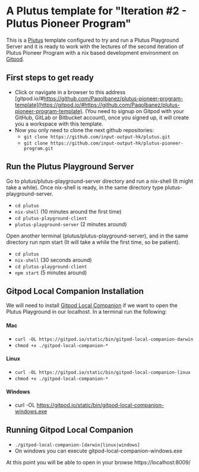 # A Plutus template for "Iteration #2 - Plutus Pioneer Program"

This is a [Plutus](https://github.com/input-output-hk/plutus) template configured to try and run a Plutus Playground Server and it is ready to work with the lectures of the second iteration of Plutus Pioneer Program with a nix based development environment on [Gitpod](https://www.gitpod.io/).

## First steps to get ready
- Click or navigate in a browser to this address [gitpod.io/#https://github.com/PaqoIbanez/plutus-pioneer-program-template](https://gitpod.io/#https://github.com/PaqoIbanez/plutus-pioneer-program-template). (You need to signup on Gitpod with your GitHub, GitLab or Bitbucket account), once you signed up, it will create you a workspace with this template.
- Now you only need to clone the next github repositories:
    - `git clone https://github.com/input-output-hk/plutus.git`
    - `git clone https://github.com/input-output-hk/plutus-pioneer-program.git`

## Run the Plutus Playground Server

Go to plutus/plutus-playground-server directory and run a nix-shell (It might take a while). Once nix-shell is ready, in the same directory type plutus-playground-server.
- `cd plutus`
- `nix-shell` (10 minutes around the first time)
- `cd plutus-playground-client` 
- `plutus-playground-server` (2 minutes around)

Open another terminal (plutus/plutus-playground-server), and in the same directory run npm start (It will take a while the first time, so be patient).
- `cd plutus` 
- `nix-shell` (30 seconds around)
- `cd plutus-playground-client`
- `npm start` (5 minutes around)

## Gitpod Local Companion Installation

We will need to install [Gitpod Local Companion](https://www.gitpod.io/blog/local-app) if we want to open the Plutus Playground in our localhost.
In a terminal run the following:

#### Mac
- `curl -OL https://gitpod.io/static/bin/gitpod-local-companion-darwin`
- `chmod +x ./gitpod-local-companion-*`

#### Linux
- `curl -OL https://gitpod.io/static/bin/gitpod-local-companion-linux`
- `chmod +x ./gitpod-local-companion-*`

#### Windows
- curl -OL https://gitpod.io/static/bin/gitpod-local-companion-windows.exe

## Running Gitpod Local Companion

- `./gitpod-local-companion-[darwin|linux|windows]`
- On windows you can execute gitpod-local-companion-windows.exe

At this point you will be able to open in your browse https://localhost:8009/
